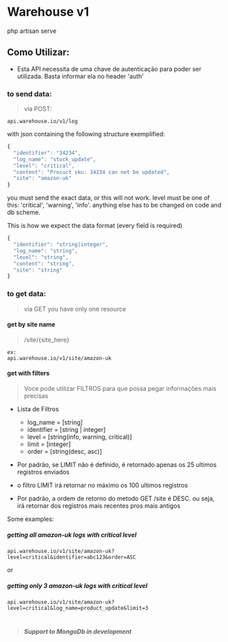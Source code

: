 # Warehouse v1

php artisan serve

## Como Utilizar:

* Esta API necessita de uma chave de autenticação para poder ser utilizada. Basta informar ela no header 'auth'

### to send data:
> via POST: 
```
api.warehouse.io/v1/log
```
with json containing the following structure exemplified:
```javascript
{
  "identifier": "34234",
  "log_name": "stock_update",
  "level": "critical",
  "content": "Procuct sku: 34234 can not be updated",
  "site": "amazon-uk"
}
```
you must send the exact data, or this will not work.
level must be one of this: 'critical', 'warning', 'info'. anything else has to be changed on code and db scheme.

This is how we expect the data format (every field is required)
```javascript
{
  "identifier": "string|integer",
  "log_name": "string",
  "level": "string",
  "content": "string",
  "site": "string"
}
```


### to get data:
> via GET 
you have only one resource

#### get by site name
> /site/{site_here}

```
ex:
api.warehouse.io/v1/site/amazon-uk
```
>>
#### get with filters
>  Voce pode utilizar FILTROS para que possa pegar informações mais precisas

* Lista de Filtros
    * log_name  = [string]
    * identifier = [string | integer]
    * level = [string(info, warning, critical)]
    * limit = [integer]
    * order = [string(desc, asc)]
     
* Por padrão, se LIMIT não é definido, é retornado apenas os 25 ultimos registros enviados
* o filtro LIMIT irá retornar no máximo os 100 ultimos registros
* Por padrão, a ordem de retorno do metodo GET /site é DESC. ou seja, irá retornar dos registros mais recentes pros mais antigos

Some examples: 
##### getting all amazon-uk logs with critical level
```
api.warehouse.io/v1/site/amazon-uk?level=critical&identifier=abc123&order=ASC
```
or
##### getting only 3 amazon-uk logs with critical level 
```
api.warehouse.io/v1/site/amazon-uk?level=critical&log_name=product_update&limit=3
```


#
> ##### Support to MongoDb in development
